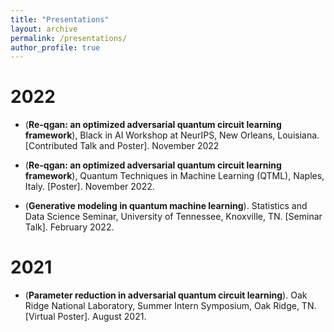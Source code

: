 ```yaml
---
title: "Presentations"
layout: archive
permalink: /presentations/
author_profile: true
---
```



2022
======

* (**Re-qgan: an optimized adversarial quantum circuit learning framework**), Black in AI Workshop at NeurIPS, New Orleans, Louisiana. [Contributed Talk and Poster]. November 2022

* (**Re-qgan: an optimized adversarial quantum circuit learning framework**), Quantum Techniques in Machine Learning (QTML), Naples, Italy. [Poster]. November 2022.

* (**Generative modeling in quantum machine learning**). Statistics and Data Science Seminar, University of Tennessee, Knoxville, TN. [Seminar Talk]. February 2022.

2021
======

* (**Parameter reduction in adversarial quantum circuit learning**). Oak Ridge National Laboratory, Summer Intern Symposium, Oak Ridge, TN. [Virtual Poster]. August 2021.
